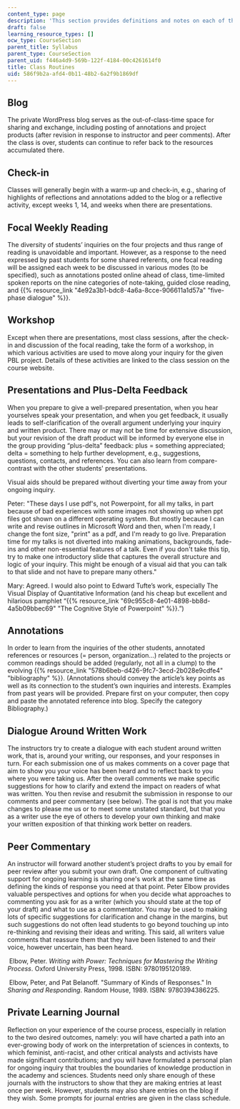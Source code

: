 ```yaml
---
content_type: page
description: 'This section provides definitions and notes on each of the assignments. '
draft: false
learning_resource_types: []
ocw_type: CourseSection
parent_title: Syllabus
parent_type: CourseSection
parent_uid: f446a4d9-569b-122f-4184-00c4261614f0
title: Class Routines
uid: 586f9b2a-afd4-0b11-48b2-6a2f9b1869df
---
```

## Blog

The private WordPress blog serves as the out-of-class-time space for sharing and exchange, including posting of annotations and project products (after revision in response to instructor and peer comments). After the class is over, students can continue to refer back to the resources accumulated there.

## Check-in

Classes will generally begin with a warm-up and check-in, e.g., sharing of highlights of reflections and annotations added to the blog or a reflective activity, except weeks 1, 14, and weeks when there are presentations.

## Focal Weekly Reading

The diversity of students’ inquiries on the four projects and thus range of reading is unavoidable and important. However, as a response to the need expressed by past students for some shared referents, one focal reading will be assigned each week to be discussed in various modes (to be specified), such as annotations posted online ahead of class, time-limited spoken reports on the nine categories of note-taking, guided close reading, and {{% resource_link "4e92a3b1-bdc8-4a6a-8cce-906611a1d57a" "five-phase dialogue" %}}.

## Workshop

Except when there are presentations, most class sessions, after the check-in and discussion of the focal reading, take the form of a workshop, in which various activities are used to move along your inquiry for the given PBL project. Details of these activities are linked to the class session on the course website.

## Presentations and Plus-Delta Feedback

When you prepare to give a well-prepared presentation, when you hear yourselves speak your presentation, and when you get feedback, it usually leads to self-clarification of the overall argument underlying your inquiry and written product. There may or may not be time for extensive discussion, but your revision of the draft product will be informed by everyone else in the group providing “plus-delta” feedback: plus = something appreciated; delta = something to help further development, e.g., suggestions, questions, contacts, and references. You can also learn from compare-contrast with the other students' presentations.

Visual aids should be prepared without diverting your time away from your ongoing inquiry.

Peter: "These days I use pdf's, not Powerpoint, for all my talks, in part because of bad experiences with some images not showing up when ppt files got shown on a different operating system. But mostly because I can write and revise outlines in Microsoft Word and then, when I'm ready, I change the font size, "print" as a pdf, and I'm ready to go live. Preparation time for my talks is not diverted into making animations, backgrounds, fade-ins and other non-essential features of a talk. Even if you don't take this tip, try to make one introductory slide that captures the overall structure and logic of your inquiry. This might be enough of a visual aid that you can talk to that slide and not have to prepare many others."

Mary: Agreed. I would also point to Edward Tufte’s work, especially The Visual Display of Quantitative Information (and his cheap but excellent and hilarious pamphlet “{{% resource_link "69c955c8-4e01-4898-bb8d-4a5b09bbec69" "The Cognitive Style of Powerpoint" %}}.”)

## Annotations

In order to learn from the inquiries of the other students, annotated references or resources (= person, organization…) related to the projects or common readings should be added (regularly, not all in a clump) to the evolving {{% resource_link "578b6beb-d426-9fc7-3ecd-2b028e9cdfe4" "bibliography" %}}. (Annotations should convey the article’s key points as well as its connection to the student’s own inquiries and interests. Examples from past years will be provided. Prepare first on your computer, then copy and paste the annotated reference into blog. Specify the category Bibliography.)

## Dialogue Around Written Work

The instructors try to create a dialogue with each student around written work, that is, around your writing, our responses, and your responses in turn. For each submission one of us makes comments on a cover page that aim to show you your voice has been heard and to reflect back to you where you were taking us. After the overall comments we make specific suggestions for how to clarify and extend the impact on readers of what was written. You then revise and resubmit the submission in response to our comments and peer commentary (see below). The goal is not that you make changes to please me us or to meet some unstated standard, but that you as a writer use the eye of others to develop your own thinking and make your written exposition of that thinking work better on readers.

## Peer Commentary

An instructor will forward another student’s project drafts to you by email for peer review after you submit your own draft. One component of cultivating support for ongoing learning is sharing one's work at the same time as defining the kinds of response you need at that point. Peter Elbow provides valuable perspectives and options for when you decide what approaches to commenting you ask for as a writer (which you should state at the top of your draft) and what to use as a commentator. You may be used to making lots of specific suggestions for clarification and change in the margins, but such suggestions do not often lead students to go beyond touching up into re-thinking and revising their ideas and writing. This said, all writers value comments that reassure them that they have been listened to and their voice, however uncertain, has been heard.

 Elbow, Peter. *Writing with Power: Techniques for Mastering the Writing Process*. Oxford University Press, 1998. ISBN: 9780195120189.

 Elbow, Peter, and Pat Belanoff. "Summary of Kinds of Responses." In *Sharing and Responding*. Random House, 1989. ISBN: 9780394386225.

## Private Learning Journal

Reflection on your experience of the course process, especially in relation to the two desired outcomes, namely: you will have charted a path into an ever-growing body of work on the interpretation of sciences in contexts, to which feminist, anti-racist, and other critical analysts and activists have made significant contributions; and you will have formulated a personal plan for ongoing inquiry that troubles the boundaries of knowledge production in the academy and sciences. Students need only share enough of these journals with the instructors to show that they are making entries at least once per week. However, students may also share entries on the blog if they wish. Some prompts for journal entries are given in the class schedule.